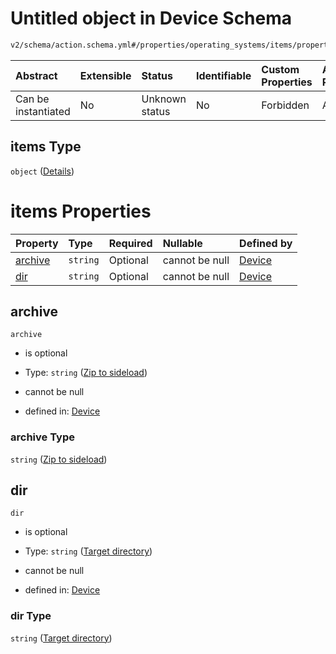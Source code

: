 # Untitled object in Device Schema

```txt
v2/schema/action.schema.yml#/properties/operating_systems/items/properties/steps/items/properties/actions/items/oneOf/27/properties/core:unpack/properties/files/items
```



| Abstract            | Extensible | Status         | Identifiable | Custom Properties | Additional Properties | Access Restrictions | Defined In                                                          |
| :------------------ | :--------- | :------------- | :----------- | :---------------- | :-------------------- | :------------------ | :------------------------------------------------------------------ |
| Can be instantiated | No         | Unknown status | No           | Forbidden         | Allowed               | none                | [device.schema.json*](../device.schema.json "open original schema") |

## items Type

`object` ([Details](device-properties-operating-systems-operating-system-properties-steps-step-properties-group-step-action-oneof-coreunpack-action-properties-coreunpack-action-properties-files-items.md))

# items Properties

| Property            | Type     | Required | Nullable       | Defined by                                                                                                                                                                                                                                                                                                                                                                                                              |
| :------------------ | :------- | :------- | :------------- | :---------------------------------------------------------------------------------------------------------------------------------------------------------------------------------------------------------------------------------------------------------------------------------------------------------------------------------------------------------------------------------------------------------------------- |
| [archive](#archive) | `string` | Optional | cannot be null | [Device](device-properties-operating-systems-operating-system-properties-steps-step-properties-group-step-action-oneof-coreunpack-action-properties-coreunpack-action-properties-files-items-properties-zip-to-sideload.md "v2/schema/action.schema.yml#/properties/operating_systems/items/properties/steps/items/properties/actions/items/oneOf/27/properties/core:unpack/properties/files/items/properties/archive") |
| [dir](#dir)         | `string` | Optional | cannot be null | [Device](device-properties-operating-systems-operating-system-properties-steps-step-properties-group-step-action-oneof-coreunpack-action-properties-coreunpack-action-properties-files-items-properties-target-directory.md "v2/schema/action.schema.yml#/properties/operating_systems/items/properties/steps/items/properties/actions/items/oneOf/27/properties/core:unpack/properties/files/items/properties/dir")    |

## archive



`archive`

*   is optional

*   Type: `string` ([Zip to sideload](device-properties-operating-systems-operating-system-properties-steps-step-properties-group-step-action-oneof-coreunpack-action-properties-coreunpack-action-properties-files-items-properties-zip-to-sideload.md))

*   cannot be null

*   defined in: [Device](device-properties-operating-systems-operating-system-properties-steps-step-properties-group-step-action-oneof-coreunpack-action-properties-coreunpack-action-properties-files-items-properties-zip-to-sideload.md "v2/schema/action.schema.yml#/properties/operating_systems/items/properties/steps/items/properties/actions/items/oneOf/27/properties/core:unpack/properties/files/items/properties/archive")

### archive Type

`string` ([Zip to sideload](device-properties-operating-systems-operating-system-properties-steps-step-properties-group-step-action-oneof-coreunpack-action-properties-coreunpack-action-properties-files-items-properties-zip-to-sideload.md))

## dir



`dir`

*   is optional

*   Type: `string` ([Target directory](device-properties-operating-systems-operating-system-properties-steps-step-properties-group-step-action-oneof-coreunpack-action-properties-coreunpack-action-properties-files-items-properties-target-directory.md))

*   cannot be null

*   defined in: [Device](device-properties-operating-systems-operating-system-properties-steps-step-properties-group-step-action-oneof-coreunpack-action-properties-coreunpack-action-properties-files-items-properties-target-directory.md "v2/schema/action.schema.yml#/properties/operating_systems/items/properties/steps/items/properties/actions/items/oneOf/27/properties/core:unpack/properties/files/items/properties/dir")

### dir Type

`string` ([Target directory](device-properties-operating-systems-operating-system-properties-steps-step-properties-group-step-action-oneof-coreunpack-action-properties-coreunpack-action-properties-files-items-properties-target-directory.md))
